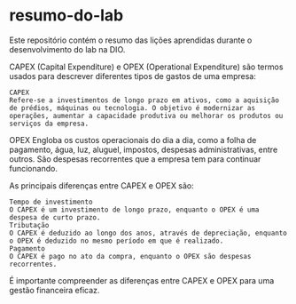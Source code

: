 # resumo-do-lab
Este repositório contém o resumo das lições aprendidas durante o desenvolvimento do lab na DIO.


CAPEX (Capital Expenditure) e OPEX (Operational Expenditure) são termos usados para descrever diferentes tipos de gastos de uma empresa: 

    CAPEX
    Refere-se a investimentos de longo prazo em ativos, como a aquisição de prédios, máquinas ou tecnologia. O objetivo é modernizar as operações, aumentar a capacidade produtiva ou melhorar os produtos ou serviços da empresa. 

OPEX
Engloba os custos operacionais do dia a dia, como a folha de pagamento, água, luz, aluguel, impostos, despesas administrativas, entre outros. São despesas recorrentes que a empresa tem para continuar funcionando. 

As principais diferenças entre CAPEX e OPEX são:

    Tempo de investimento
    O CAPEX é um investimento de longo prazo, enquanto o OPEX é uma despesa de curto prazo.
    Tributação
    O CAPEX é deduzido ao longo dos anos, através de depreciação, enquanto o OPEX é deduzido no mesmo período em que é realizado.
    Pagamento
    O CAPEX é pago no ato da compra, enquanto o OPEX são despesas recorrentes. 

É importante compreender as diferenças entre CAPEX e OPEX para uma gestão financeira eficaz. 
